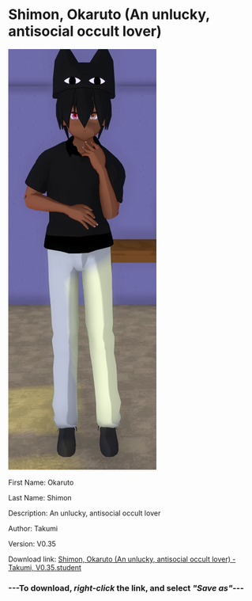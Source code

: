 # Shimon, Okaruto (An unlucky, antisocial occult lover)

<img src = "https://raw.githubusercontent.com/Arbiter1223/Daigaku-Gurashi-Custom-Students/master/Students/Files/Shimon%2C%20Okaruto%20(An%20unlucky%2C%20antisocial%20occult%20lover).png">

First Name: Okaruto

Last Name: Shimon

Description: An unlucky, antisocial occult lover

Author: Takumi

Version: V0.35

Download link: <a href="https://raw.githubusercontent.com/Arbiter1223/Daigaku-Gurashi-Custom-Students/master/Students/Files/Shimon%2C%20Okaruto%20(An%20unlucky%2C%20antisocial%20occult%20lover)%20-%20Takumi%2C%20V0.35.student">Shimon, Okaruto (An unlucky, antisocial occult lover) - Takumi, V0.35.student</a>

### ---**To download, _right-click_ the link, and select _"Save as"_**---
